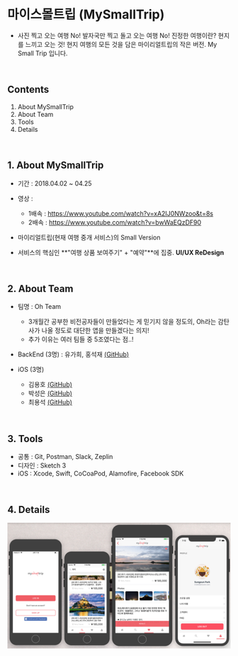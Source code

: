 # 마이스몰트립 (MySmallTrip)
- 사진 찍고 오는 여행 No! 발자국만 찍고 돌고 오는 여행 No! 진정한 여행이란? 현지를 느끼고 오는 것! 현지 여행의 모든 것을 담은 마이리얼트립의 작은 버전. My Small Trip 입니다.

<br>

## Contents
1. About MySmallTrip
2. About Team
3. Tools
4. Details

<br>

## 1. About MySmallTrip
- 기간 : 2018.04.02 ~ 04.25
- 영상 : 
    - 1배속 : https://www.youtube.com/watch?v=xA2IJ0NWzoo&t=8s
    - 2배속 : https://www.youtube.com/watch?v=bwWaEQzDF90

- 마이리얼트립(현재 여행 중개 서비스)의 Small Version
- 서비스의 핵심인 **"여행 상품 보여주기" + "예약"**에 집중. **UI/UX ReDesign**

<br>

## 2. About Team
- 팀명 : Oh Team
    - 3개월간 공부한 비전공자들이 만들었다는 게 믿기지 않을 정도의, Oh라는 감탄사가 나올 정도로 대단한 앱을 만들겠다는 의지!
    - 추가 이유는 여러 팀들 중 5조였다는 점..!

- BackEnd (3명) : 유가희, 홍석재 [(GitHub)](https://github.com/OhTeam/Backend)
- iOS (3명)
    - 김용호 [(GitHub)](https://github.com/OhTeam/My_Small_Trip/tree/YH)
    - 박성은 [(GitHub)](https://github.com/OhTeam/My_Small_Trip/tree/SE)
    - 최용석 [(GitHub)](https://github.com/OhTeam/My_Small_Trip/tree/YS)

<br>

## 3. Tools
- 공통 : Git, Postman, Slack, Zeplin
- 디자인 : Sketch 3
- iOS : Xcode, Swift, CoCoaPod, Alamofire, Facebook SDK

<br>

## 4. Details
![scrennshot](https://github.com/OhTeam/My_Small_Trip/blob/master/Screenshot/%EC%8A%A4%ED%81%AC%EB%A6%B0%EC%83%B7%202018-05-09%20%EC%98%A4%ED%9B%84%207.15.33.png)
